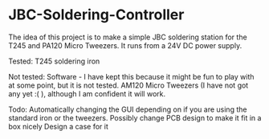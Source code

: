 # JBC-Soldering-Controller

The idea of this project is to make a simple JBC soldering station for the T245 and PA120 Micro Tweezers. It runs from a 24V DC power supply.

Tested:
T245 soldering iron

Not tested:
Software - I have kept this because it might be fun to play with at some point, but it is not tested.
AM120 Micro Tweezers (I have not got any yet :( ), although I am confident it will work.

Todo:
Automatically changing the GUI depending on if you are using the standard iron or the tweezers.
Possibly change PCB design to make it fit in a box nicely
Design a case for it
